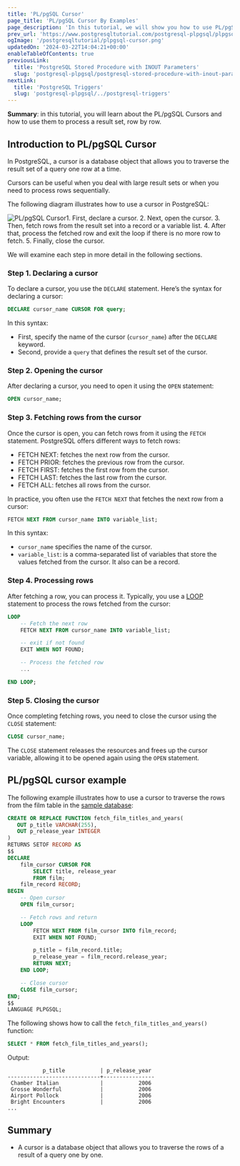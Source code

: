 ```yaml
---
title: 'PL/pgSQL Cursor'
page_title: 'PL/pgSQL Cursor By Examples'
page_description: 'In this tutorial, we will show you how to use PL/pgSQL Cursor and give you some practical examples of using PL/pgSQL cursor.'
prev_url: 'https://www.postgresqltutorial.com/postgresql-plpgsql/plpgsql-cursor/'
ogImage: '/postgresqltutorial/plpgsql-cursor.png'
updatedOn: '2024-03-22T14:04:21+00:00'
enableTableOfContents: true
previousLink:
  title: 'PostgreSQL Stored Procedure with INOUT Parameters'
  slug: 'postgresql-plpgsql/postgresql-stored-procedure-with-inout-parameters'
nextLink:
  title: 'PostgreSQL Triggers'
  slug: 'postgresql-plpgsql/../postgresql-triggers'
---
```


**Summary**: in this tutorial, you will learn about the PL/pgSQL Cursors and how to use them to process a result set, row by row.

## Introduction to PL/pgSQL Cursor

In PostgreSQL, a cursor is a database object that allows you to traverse the result set of a query one row at a time.

Cursors can be useful when you deal with large result sets or when you need to process rows sequentially.

The following diagram illustrates how to use a cursor in PostgreSQL:

![PL/pgSQL Cursor](/postgresqltutorial/plpgsql-cursor.png)1. First, declare a cursor. 2. Next, open the cursor. 3. Then, fetch rows from the result set into a record or a variable list. 4. After that, process the fetched row and exit the loop if there is no more row to fetch. 5. Finally, close the cursor.

We will examine each step in more detail in the following sections.

### Step 1\. Declaring a cursor

To declare a cursor, you use the `DECLARE` statement. Here’s the syntax for declaring a cursor:

```sql
DECLARE cursor_name CURSOR FOR query;
```

In this syntax:

- First, specify the name of the cursor (`cursor_name`) after the `DECLARE` keyword.
- Second, provide a `query` that defines the result set of the cursor.

### Step 2\. Opening the cursor

After declaring a cursor, you need to open it using the `OPEN` statement:

```sql
OPEN cursor_name;
```

### Step 3\. Fetching rows from the cursor

Once the cursor is open, you can fetch rows from it using the `FETCH` statement. PostgreSQL offers different ways to fetch rows:

- FETCH NEXT: fetches the next row from the cursor.
- FETCH PRIOR: fetches the previous row from the cursor.
- FETCH FIRST: fetches the first row from the cursor.
- FETCH LAST: fetches the last row from the cursor.
- FETCH ALL: fetches all rows from the cursor.

In practice, you often use the `FETCH NEXT` that fetches the next row from a cursor:

```sql
FETCH NEXT FROM cursor_name INTO variable_list;
```

In this syntax:

- `cursor_name` specifies the name of the cursor.
- `variable_list`: is a comma\-separated list of variables that store the values fetched from the cursor. It also can be a record.

### Step 4\. Processing rows

After fetching a row, you can process it. Typically, you use a [LOOP](plpgsql-loop-statements) statement to process the rows fetched from the cursor:

```sql
LOOP
    -- Fetch the next row
    FETCH NEXT FROM cursor_name INTO variable_list;

    -- exit if not found
    EXIT WHEN NOT FOUND;

    -- Process the fetched row
    ...

END LOOP;
```

### Step 5\. Closing the cursor

Once completing fetching rows, you need to close the cursor using the `CLOSE` statement:

```sql
CLOSE cursor_name;
```

The `CLOSE` statement releases the resources and frees up the cursor variable, allowing it to be opened again using the `OPEN` statement.

## PL/pgSQL cursor example

The following example illustrates how to use a cursor to traverse the rows from the film table in the [sample database](../postgresql-getting-started/postgresql-sample-database):

```sql
CREATE OR REPLACE FUNCTION fetch_film_titles_and_years(
   OUT p_title VARCHAR(255),
   OUT p_release_year INTEGER
)
RETURNS SETOF RECORD AS
$$
DECLARE
    film_cursor CURSOR FOR
        SELECT title, release_year
        FROM film;
    film_record RECORD;
BEGIN
    -- Open cursor
    OPEN film_cursor;

    -- Fetch rows and return
    LOOP
        FETCH NEXT FROM film_cursor INTO film_record;
        EXIT WHEN NOT FOUND;

        p_title = film_record.title;
        p_release_year = film_record.release_year;
        RETURN NEXT;
    END LOOP;

    -- Close cursor
    CLOSE film_cursor;
END;
$$
LANGUAGE PLPGSQL;
```

The following shows how to call the `fetch_film_titles_and_years()` function:

```sql
SELECT * FROM fetch_film_titles_and_years();
```

Output:

```
           p_title           | p_release_year
-----------------------------+----------------
 Chamber Italian             |           2006
 Grosse Wonderful            |           2006
 Airport Pollock             |           2006
 Bright Encounters           |           2006
...
```

## Summary

- A cursor is a database object that allows you to traverse the rows of a result of a query one by one.
